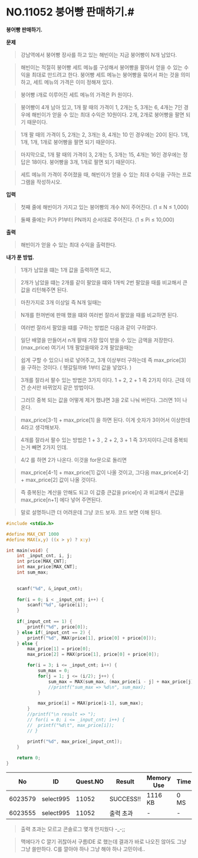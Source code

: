 # NO.11052 붕어빵 판매하기.#

**붕어빵 판매하기.**

**문제**
> 강남역에서 붕어빵 장사를 하고 있는 해빈이는 지금 붕어빵이 N개 남았다.

> 해빈이는 적절히 붕어빵 세트 메뉴를 구성해서 붕어빵을 팔아서 얻을 수 있는 수익을 최대로 만드려고 한다. 붕어빵 세트 메뉴는 붕어빵을 묶어서 파는 것을 의미하고, 세트 메뉴의 가격은 이미 정해져 있다.

> 붕어빵 i개로 이루어진 세트 메뉴의 가격은 Pi 원이다.

> 붕어빵이 4개 남아 있고, 1개 팔 때의 가격이 1, 2개는 5, 3개는 6, 4개는 7인 경우에 해빈이가 얻을 수 있는 최대 수익은 10원이다. 2개, 2개로 붕어빵을 팔면 되기 때문이다.

> 1개 팔 때의 가격이 5, 2개는 2, 3개는 8, 4개는 10 인 경우에는 20이 된다. 1개, 1개, 1개, 1개로 붕어빵을 팔면 되기 때문이다.

> 마지막으로, 1개 팔 때의 가격이 3, 2개는 5, 3개는 15, 4개는 16인 경우에는 정답은 18이다. 붕어빵을 3개, 1개로 팔면 되기 때문이다.

> 세트 메뉴의 가격이 주어졌을 때, 해빈이가 얻을 수 있는 최대 수익을 구하는 프로그램을 작성하시오.

**입력**
> 첫째 줄에 해빈이가 가지고 있는 붕어빵의 개수 N이 주어진다. (1 ≤ N ≤ 1,000)

> 둘째 줄에는 Pi가 P1부터 PN까지 순서대로 주어진다. (1 ≤ Pi ≤ 10,000)

**출력**
> 해빈이가 얻을 수 있는 최대 수익을 출력한다.

**내가 푼 방법.**
> 1개가 남았을 떄는 1개 값을 출력하면 되고,

> 2개가 남았을 떄는 2개를 같이 팔았을 떄와 1개씩 2번 팔았을 때를 비교해서 큰 값을 리턴해주면 된다.

> 마찬가지로 3개 이상일 즉 N개 일때는

> N개를 한꺼번에 판매 했을 떄와 여러번 잘라서 팔았을 때를 비교하면 된다.

> 여러번 잘라서 팔았을 떄를 구하는 방법은 다음과 같이 구하였다.

> 일단 배열을 만들어서 n개 팔때 가장 많이 받을 수 있는 금액을 저장한다. (max_price) 여기서 1개 팔았을때와 2개 팔았을때는

> 쉽게 구할 수 있으니 바로 넣어주고, 3개 이상부터 구하는데 즉 max_price[3] 을 구하는 것이다. ( 헷갈릴까봐 1부터 값을 넣었다. )

> 3개를 잘라서 팔수 있는 방법은 3가지 이다. 1 + 2, 2 + 1 즉 2가지 이다. 근데 이건 순서만 바뀌었지 같은 방법이다.

> 그러므 중복 되는 값을 어떻게 제거 했냐면 3을 2로 나눠  버린다. 그러면 1이 나온다. 

> max_price[3-1] + max_price[1] 을 하면 된다. 이게 숫자가 3이어서 이상한데 4라고 생각해보자.

> 4개를 잘라서 팔수 있는 방법은 1 + 3 , 2 + 2, 3 + 1 즉 3가지이다.근데 중복되는거 빼면 2가지 인데.

> 4/2 를 하면 2가 나온다. 이것을 for문으로 돌리면

> max_price[4-1] + max_price[1]  값이 나올 것이고, 그다음 max_price[4-2] + max_price[2] 값이 나올 것이다.

> 즉 중복된는 계산을 안해도 되고 이 값중 큰값을 price[n] 과 비교해서 큰값을 max_price[n+1] 에다 넣어 주면된다.

> 말로 설명하니깐 더 어려운데 그냥 코드 보자. 코드 보면 이해 된다. 


``` C
#include <stdio.h>

#define MAX_CNT 1000
#define MAX(x,y) ((x > y) ? x:y)

int main(void) {
	int _input_cnt, i, j;
	int price[MAX_CNT];
	int max_price[MAX_CNT];
	int sum_max;

	
	scanf("%d", &_input_cnt);
	
	for(i = 0; i < _input_cnt; i++) {
		scanf("%d", &price[i]);		
	}
	
	if(_input_cnt == 1) {
		printf("%d", price[0]);
	} else if(_input_cnt == 2) {
		printf("%d", MAX(price[1], price[0] + price[0]));	
	} else {
		max_price[1] = price[0];
		max_price[2] = MAX(price[1], price[0] + price[0]);

		for(i = 3; i <= _input_cnt; i++) {
			sum_max = 0;
			for(j = 1; j <= (i/2); j++) {
				sum_max = MAX(sum_max, (max_price[i - j] + max_price[j]));
				//printf("sum_max => %d\n", sum_max);
			}

			max_price[i] = MAX(price[i-1], sum_max);
		}
		//printf("\n result => ");
		// for(i = 0; i <= _input_cnt; i++) {
		// 	printf("%d\t", max_price[i]);		
		// }

		printf("%d", max_price[_input_cnt]);	
	}
	
	return 0;
}
```

| No      | ID        | Quest.NO | Result        | Memory Use | Time  | lanaguage | Code Length |
|---------|-----------|----------|---------------|------------|-------|-----------|-------------|
| 6023579 | select995 | 11052    | SUCCESS!!     | 1116 KB    | 0 MS  |     C     | 795 B       |
| 6023555 | select995 | 11052    | 출력 초과       | -          | -     |   C       | 796 B       |



> 출력 초과는 모르고 콘솔로그 몇개 안지웠다  -_-;; 

> 맥에다가 C 깔기 귀찮아서 구름IDE 로 했는데 결과가 바로 나오진 않아도 그냥 그냥 쓸만하다. C를 깔아야 하나 그냥 해야 하나 고민이네..